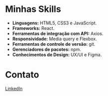 # Minhas Skills
- **Linguagens:** HTML5, CSS3 e JavaScript.
- **Frameworks:** React.
- **Ferramentas de integração com API:** Axios.
- **Responsividade:** Media query e Flexbox.
- **Ferramentas de controle de versão:** git.
- **Gerenciadores de pacotes:** npm.
- **Conhecimentos de Design:** UX/UI e Figma.

# Contato
<a href="https://www.linkedin.com/in/emanuel-de-souza-lacerda/" target="_blank" rel="external" style="text-align:center;">LinkedIn</a>
